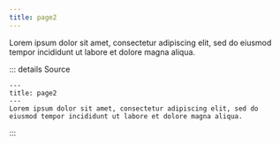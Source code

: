 ```yaml
---
title: page2
---
```

Lorem ipsum dolor sit amet, consectetur adipiscing elit, sed do eiusmod tempor incididunt ut labore et dolore magna aliqua.

::: details Source
````
---
title: page2
---
Lorem ipsum dolor sit amet, consectetur adipiscing elit, sed do eiusmod tempor incididunt ut labore et dolore magna aliqua.
````
:::
